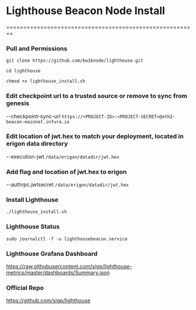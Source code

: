 # Lighthouse Beacon Node Install


========================================================
### **Pull and Permissions** ###
`git clone https://github.com/kw1knode/lighthouse.git`

`cd lighthouse`

`chmod +x lighthouse_install.sh`

### **Edit checkpoint url to a trusted source or remove to sync from genesis** ###

--checkpoint-sync-url `https://<PROJECT-ID>:<PROJECT-SECRET>@eth2-beacon-mainnet.infura.io`

### **Edit location of jwt.hex to match your deployment, located in erigon data directory** ###

--execution-jwt `/data/erigon/datadir/jwt.hex`

### **Add flag and location of jwt.hex to erigon** ###

--authrpc.jwtsecret `/data/erigon/datadir/jwt.hex`

### **Install Lighthouse** ###

`./lighthouse_install.sh`

### **Lighthouse Status** ###

`sudo journalctl -f -u lighthousebeacon.service`

### **Lighthouse Grafana Dashboard** ###

https://raw.githubusercontent.com/sigp/lighthouse-metrics/master/dashboards/Summary.json

### **Official Repo** ###

https://github.com/sigp/lighthouse
